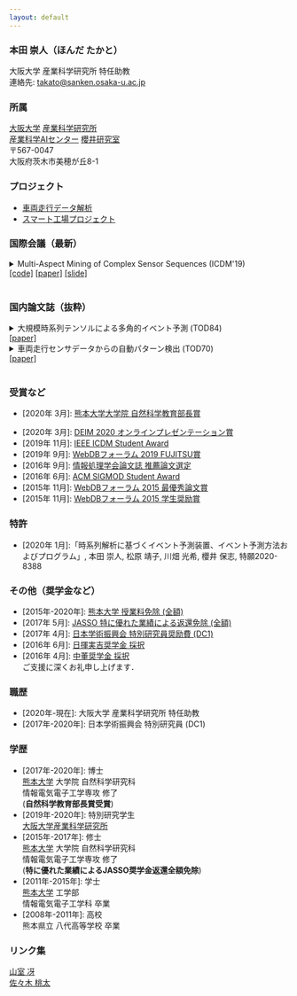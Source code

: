 ```yaml
---
layout: default
---
```


### 本田 崇人（ほんだ たかと）
大阪大学 産業科学研究所 特任助教  
連絡先: <takato@sanken.osaka-u.ac.jp>  

### 所属
[大阪大学](https://www.osaka-u.ac.jp/en/index.html)
[産業科学研究所](https://www.sanken.osaka-u.ac.jp/en/)  
[産業科学AIセンター](https://www.sanken.osaka-u.ac.jp/organization/ai_center/)
[櫻井研究室](https://www.dm.sanken.osaka-u.ac.jp)  
〒567-0047  
大阪府茨木市美穂が丘8-1  

### プロジェクト
- [車両走行データ解析](https://www.dm.sanken.osaka-u.ac.jp/industry/project_vehicle/)  
- [スマート工場プロジェクト](https://www.dm.sanken.osaka-u.ac.jp/industry/project_smart/)  

### 国際会議（最新）
<details>
<summary>
Multi-Aspect Mining of Complex Sensor Sequences (ICDM'19)<br>
<a href="https://github.com/TakatoHonda/CubeMarker">[code]</a>
<a href="https://takatohonda.github.io/paper/paper-icdm19.pdf">[paper]</a>
<a href="https://takatohonda.github.io/slide/slide-icdm19.pdf">[slide]</a>
</summary>
Takato Honda, Yasuko Matsubara, Ryo Neyama, Mutsumi Abe, Yasushi Sakurai: <u>``Multi-Aspect Mining of Complex Sensor Sequences”</u>, IEEE International Conference on Data Mining (ICDM), pp. 299-308, Beijing, China, November 8-11, 2019 (Regular paper) (Acceptance ratio 9.08%).
</details>

<!-- <details>
<summary>
Automatic Mining of Large IoT Sensor Tensor (ICDM'18 Workshop)<br>
<a href="https://ieeexplore.ieee.org/document/8637498">[paper]</a>
</summary>
Takato Honda, Yasuko Matsubara, Yasushi Sakurai: <u>``Automatic Mining of Large IoT Sensor Tensor"</u>, IEEE International Conference on Data Mining (ICDM) Ph.D. Forum, Singapore, November 17-20, 2018.
</details>

<details>
<summary>
Automatic Mining of Geographical Complex Sequences (SIGMOD'16 Workshop)<br>
<a href="https://dl.acm.org/citation.cfm?doid=2926693.2929903">[paper]</a>
</summary>
Takato Honda: <u>``TrailMarker: Automatic Mining of Geographical Complex Sequences"</u>, ACM SIGMOD International Conference on Management of Data (SIGMOD), Ph.D. Symposium, San Francisco, USA, June 2016. 
</details> -->
<br>

### 国内論文誌（抜粋）
<details>
<summary>
大規模時系列テンソルによる多角的イベント予測 (TOD84)<br>
<a href="https://ipsj.ixsq.nii.ac.jp/ej/index.php?active_action=repository_view_main_item_detail&page_id=13&block_id=8&item_id=202955&item_no=1">[paper]</a>
</summary>
本田 崇人, 松原 靖子, 川畑 光希, 櫻井 保志: “大規模時系列テンソルによる多角的イベント予測”, 情報処理学会論文誌:データベース, Vol. 13, No. 1, pp. 8-19, 2020年1月.
</details>

<details>
<summary>
車両走行センサデータからの自動パターン検出 (TOD70)<br>
<a href="https://ipsj.ixsq.nii.ac.jp/ej/?action=pages_view_main&active_action=repository_view_main_item_detail&item_id=174796&item_no=1&page_id=13&block_id=8">[paper]</a>
</summary>
本田 崇人, 松原 靖子, 根山 亮, 櫻井 保志: “車両走行センサデータからの自動パターン検出”, 情報処理学会論文誌:データベース, Vol. 9, No. 3, pp. 1-13, 2016年9月.
</details><br>

### 受賞など
- \[2020年 3月\]: [熊本大学大学院 自然科学教育部長賞](https://takatohonda.github.io/jp)  
<!-- - \[2020年 3月\]: [熊本大学大学院 学業成績優秀者表彰](https://takatohonda.github.io/jp)  
-->
- \[2020年 3月\]: [DEIM 2020 オンラインプレゼンテーション賞](https://db-event.jpn.org/deim2020/post/awards.html)  
- \[2019年 11月\]: [IEEE ICDM Student Award](https://takatohonda.github.io/jp)  
- \[2019年 9月\]: [WebDBフォーラム 2019 FUJITSU賞](https://db-event.jpn.org/webdbf2019/award.html)  
- \[2016年 9月\]: [情報処理学会論文誌 推薦論文選定](https://ipsj.ixsq.nii.ac.jp/ej/?action=pages_view_main&active_action=repository_view_main_item_detail&item_id=174796&item_no=1&page_id=13&block_id=8)  
- \[2016年 6月\]: [ACM SIGMOD Student Award](https://takatohonda.github.io/jp)  
- \[2015年 11月\]: [WebDBフォーラム 2015 最優秀論文賞](https://www.ipsj.or.jp/award/webdb-award2.html)  
- \[2015年 11月\]: [WebDBフォーラム 2015 学生奨励賞](https://db-event.jpn.org/webdbf2015/award.php)  

### 特許
- \[2020年 1月\]:「時系列解析に基づくイベント予測装置、イベント予測方法およびプログラム」,
本田 崇人, 松原 靖子, 川畑 光希, 櫻井 保志,
特願2020-8388  


### その他（奨学金など）
- \[2015年-2020年\]: [熊本大学 授業料免除 (全額)](https://takatohonda.github.io/jp) 
- \[2017年 5月\]: [JASSO 特に優れた業績による返還免除 (全額)](https://www.jasso.go.jp/shogakukin/taiyochu/gyosekimenjyo/index.html)  
- \[2017年 4月\]: [日本学術振興会 特別研究員奨励費 (DC1)](https://www.jsps.go.jp/j-pd/pd_gaiyo.html)  
- \[2016年 6月\]: [日揮実吉奨学金 採択](http://www.jgcs.or.jp)  
- \[2016年 4月\]: [中董奨学金 採択](https://www.nakashima-foundation.org/scholarship/)  
ご支援に深くお礼申し上げます．  

### 職歴
- \[2020年-現在\]: 大阪大学 産業科学研究所 特任助教
- \[2017年-2020年\]: 日本学術振興会 特別研究員 (DC1)

### 学歴
- \[2017年-2020年\]: 博士  
    [熊本大学](https://www.kumamoto-u.ac.jp/) 大学院 自然科学研究科  
    情報電気電子工学専攻 修了  
    (**自然科学教育部長賞受賞**)
- \[2019年-2020年\]: 特別研究学生  
    [大阪大学産業科学研究所](https://www.sanken.osaka-u.ac.jp)  
- \[2015年-2017年\]: 修士  
    [熊本大学](https://www.kumamoto-u.ac.jp/) 大学院 自然科学研究科  
    情報電気電子工学専攻 修了  
    (**特に優れた業績によるJASSO奨学金返還全額免除**)
- \[2011年-2015年\]: 学士  
    [熊本大学](https://www.kumamoto-u.ac.jp/) 工学部  
    情報電気電子工学科 卒業  
- \[2008年-2011年\]: 高校  
    熊本県立 八代高等学校 卒業  

### リンク集
[山室 冴](https://saeeeeru.github.io)  
[佐々木 桃太](https://www.linkedin.com/in/momotasasaki/?originalSubdomain=jp)  
